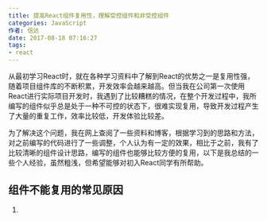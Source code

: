 ```yaml
---
title: 提高React组件复用性，理解受控组件和非受控组件
categories: JavaScript
作者: 信达
date: 2017-08-18 07:16:27
tags: 
- react
---
```


​	从最初学习React时，就在各种学习资料中了解到React的优势之一是复用性强，随着项目组件库的不断积累，开发效率会越来越高。但当我在公司第一次使用React进行实际项目开发时，我遇到了比较糟糕的情况，在整个开发过程中，我所编写的组件似乎总是处于一种不可控的状态下，很难实现复用，导致开发过程产生了大量的重复工作，效率比较低，开发体验比较差。

​	为了解决这个问题，我在网上查阅了一些资料和博客，根据学习到的思路和方法，对之前编写的代码进行了一些调整，个人认为有一定的效果，相比于之前，我有了比较清晰的组件设计思路，编写的组件也能够比较方便的复用，以下是我总结的一些个人经验，虽然粗浅，但希望能够对初入React同学有所帮助。

## 组件不能复用的常见原因

1. ​